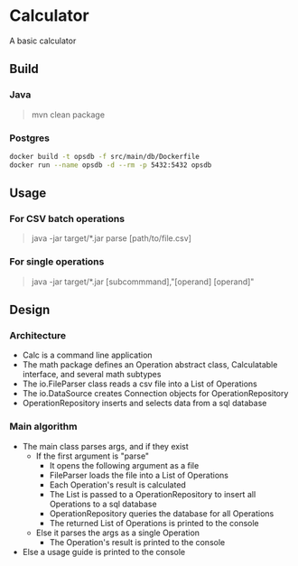 # Calculator
A basic calculator

## Build
### Java
>mvn clean package

### Postgres
```bash
docker build -t opsdb -f src/main/db/Dockerfile
docker run --name opsdb -d --rm -p 5432:5432 opsdb
```

## Usage
### For CSV batch operations
>java -jar target/*.jar parse [path/to/file.csv]

### For single operations
>java -jar target/*.jar [subcommmand],"[operand] [operand]"

## Design
### Architecture
- Calc is a command line application
- The math package defines an Operation abstract class, Calculatable interface, and several math subtypes
- The io.FileParser class reads a csv file into a List of Operations
- The io.DataSource creates Connection objects for OperationRepository
- OperationRepository inserts and selects data from a sql database

### Main algorithm
- The main class parses args, and if they exist
    - If the first argument is "parse"
        - It opens the following argument as a file
        - FileParser loads the file into a List of Operations
        - Each Operation's result is calculated
        - The List is passed to a OperationRepository to insert all Operations to a sql database
        - OperationRepository queries the database for all Operations
        - The returned List of Operations is printed to the console
    - Else it parses the args as a single Operation
        - The Operation's result is printed to the console
- Else a usage guide is printed to the console
